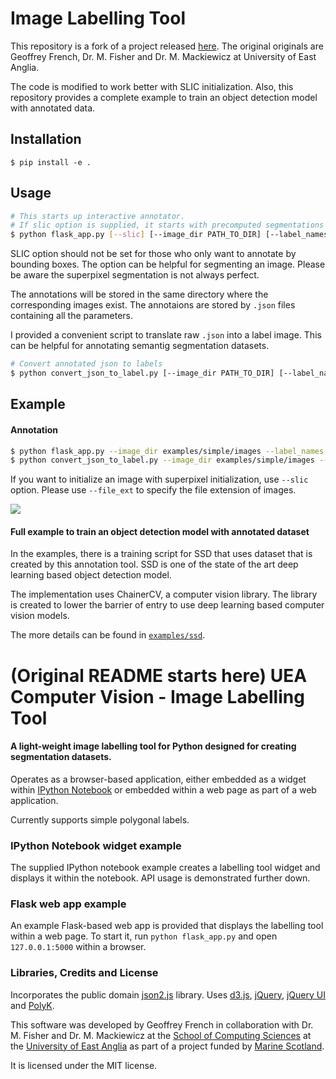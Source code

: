 # Image Labelling Tool
This repository is a fork of a project released [here](https://bitbucket.org/ueacomputervision/image-labelling-tool).
The original originals are Geoffrey French, Dr. M. Fisher and Dr. M. Mackiewicz at University of East Anglia.

The code is modified to work better with SLIC initialization.
Also, this repository provides a complete example to train an object detection model with annotated data.

## Installation
```
$ pip install -e .
```

## Usage
```bash
# This starts up interactive annotator.
# If slic option is supplied, it starts with precomputed segmentations based on SLIC.
$ python flask_app.py [--slic] [--image_dir PATH_TO_DIR] [--label_names label_names.yml]
```
SLIC option should not be set for those who only want to annotate by bounding boxes.
The option can be helpful for segmenting an image. Please be aware the superpixel segmentation is not always perfect.

The annotations will be stored in the same directory where the corresponding images exist.
The annotaions are stored by `.json` files containing all the parameters.

I provided a convenient script to translate raw `.json` into a label image.
This can be helpful for annotating semantig segmentation datasets.
```bash
# Convert annotated json to labels
$ python convert_json_to_label.py [--image_dir PATH_TO_DIR] [--label_names label_names.yml]
```

## Example

#### Annotation

```bash
$ python flask_app.py --image_dir examples/simple/images --label_names examples/simple/label_names_example.yml --file_ext jpg
$ python convert_json_to_label.py --image_dir examples/simple/images --label_names examples/simple/label_names_example.yml
```

If you want to initialize an image with superpixel initialization, use `--slic` option.
Please use `--file_ext` to specify the file extension of images.

![](https://github.com/yuyu2172/image-labelling-tool/blob/master/examples/simple/screenshot.png)


#### Full example to train an object detection model with annotated dataset
In the examples, there is a training script for SSD that uses dataset that is created by this annotation tool.
SSD is one of the state of the art deep learning based object detection model.

The implementation uses ChainerCV, a computer vision library.
The library is created to lower the barrier of entry to use deep learning based computer vision models.

The more details can be found in [`examples/ssd`](https://github.com/yuyu2172/image-labelling-tool/tree/master/examples/ssd).


# (Original README starts here) UEA Computer Vision - Image Labelling Tool

#### A light-weight image labelling tool for Python designed for creating segmentation datasets.

Operates as a browser-based application, either embedded as a widget within [IPython Notebook](http://ipython.org)
or embedded within a web page as part of a web application.

Currently supports simple polygonal labels.


### IPython Notebook widget example

The supplied IPython notebook example creates a labelling tool widget and displays it within the notebook.
API usage is demonstrated further down.

### Flask web app example

An example Flask-based web app is provided that displays the labelling tool within a web page. To start it,
run `python flask_app.py` and open `127.0.0.1:5000` within a browser.


### Libraries, Credits and License

Incorporates the public domain [json2.js](https://github.com/douglascrockford/JSON-js) library.
Uses [d3.js](http://d3js.org/), [jQuery](https://jquery.com/), [jQuery UI](https://jqueryui.com/)
and [PolyK](http://polyk.ivank.net/).

This software was developed by Geoffrey French in collaboration with Dr. M. Fisher and
Dr. M. Mackiewicz at the [School of Computing Sciences](http://www.uea.ac.uk/computing)
at the [University of East Anglia](http://www.uea.ac.uk) as part of a project funded by
[Marine Scotland](http://www.gov.scot/Topics/marine).

It is licensed under the MIT license.
